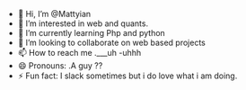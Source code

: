 - 👋 Hi, I’m @Mattyian
- 👀 I’m interested in web and quants.
- 🌱 I’m currently learning Php and python
- 💞️ I’m looking to collaborate on web based projects
- 📫 How to reach me .___uh -uhhh
- 😄 Pronouns: .A guy ??
- ⚡ Fun fact: I slack sometimes but i do love what i am doing.

<!---
Mattyian/Mattyian is a ✨ special ✨ repository because its `README.md` (this file) appears on your GitHub profile.
You can click the Preview link to take a look at your changes.
--->
